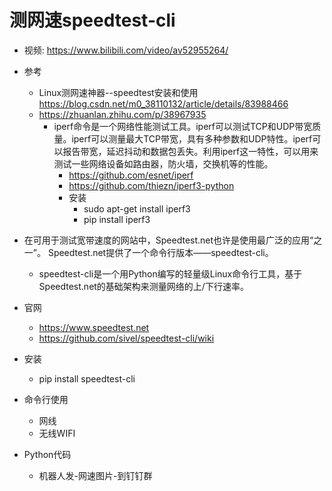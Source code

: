 # 测网速speedtest-cli

- 视频: https://www.bilibili.com/video/av52955264/

- 参考
    - Linux测网速神器--speedtest安装和使用 https://blog.csdn.net/m0_38110132/article/details/83988466
    - https://zhuanlan.zhihu.com/p/38967935
        - iperf命令是一个网络性能测试工具。iperf可以测试TCP和UDP带宽质量。iperf可以测量最大TCP带宽，具有多种参数和UDP特性。iperf可以报告带宽，延迟抖动和数据包丢失。利用iperf这一特性，可以用来测试一些网络设备如路由器，防火墙，交换机等的性能。
            - https://github.com/esnet/iperf
            - https://github.com/thiezn/iperf3-python
            - 安装
                - sudo apt-get install iperf3
                - pip install iperf3


- 在可用于测试宽带速度的网站中，Speedtest.net也许是使用最广泛的应用“之一”。
Speedtest.net提供了一个命令行版本——speedtest-cli。
    - speedtest-cli是一个用Python编写的轻量级Linux命令行工具，基于Speedtest.net的基础架构来测量网络的上/下行速率。

- 官网
    - https://www.speedtest.net
    - https://github.com/sivel/speedtest-cli/wiki

- 安装
    - pip install speedtest-cli

- 命令行使用
    - 网线
    - 无线WIFI

- Python代码
    - 机器人发-网速图片-到钉钉群